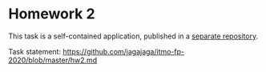 # Homework 2

This task is a self-contained application, published in a [separate repository](https://github.com/IlyaBizyaev/trash).

Task statement: https://github.com/jagajaga/itmo-fp-2020/blob/master/hw2.md

